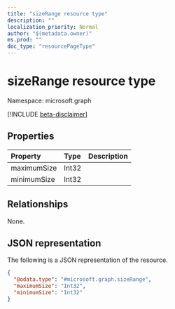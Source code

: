 ```yaml
---
title: "sizeRange resource type"
description: ""
localization_priority: Normal
author: "$(metadata.owner)"
ms.prod: ""
doc_type: "resourcePageType"
---
```


# sizeRange resource type

Namespace: microsoft.graph

[!INCLUDE [beta-disclaimer](../../includes/beta-disclaimer.md)]

## Properties

| Property    | Type  | Description |
| :---------- | :---- | :---------- |
| maximumSize | Int32 |             |
| minimumSize | Int32 |             |

## Relationships

None.

## JSON representation

The following is a JSON representation of the resource.

<!-- {
  "blockType": "resource",
  "@odata.type": "microsoft.graph.sizeRange",
}
-->

```json
{
  "@odata.type": "#microsoft.graph.sizeRange",
  "maximumSize": "Int32",
  "minimumSize": "Int32"
}
```
